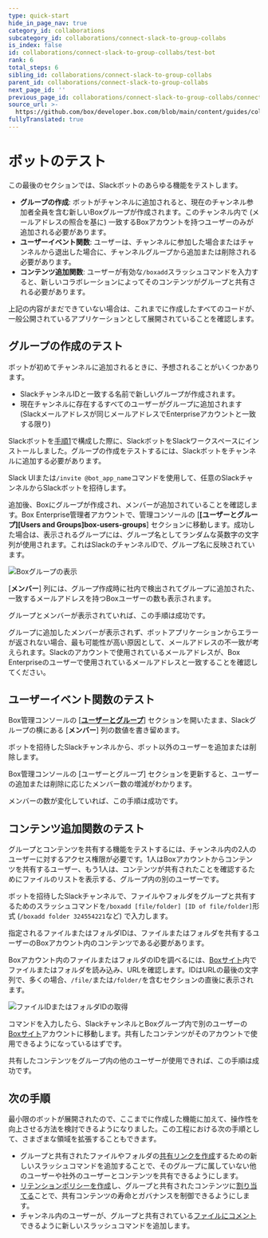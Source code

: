 ```yaml
---
type: quick-start
hide_in_page_nav: true
category_id: collaborations
subcategory_id: collaborations/connect-slack-to-group-collabs
is_index: false
id: collaborations/connect-slack-to-group-collabs/test-bot
rank: 6
total_steps: 6
sibling_id: collaborations/connect-slack-to-group-collabs
parent_id: collaborations/connect-slack-to-group-collabs
next_page_id: ''
previous_page_id: collaborations/connect-slack-to-group-collabs/connect-box-functions
source_url: >-
  https://github.com/box/developer.box.com/blob/main/content/guides/collaborations/connect-slack-to-group-collabs/6-test-bot.md
fullyTranslated: true
---
```

# ボットのテスト

この最後のセクションでは、Slackボットのあらゆる機能をテストします。

* **グループの作成**: ボットがチャンネルに追加されると、現在のチャンネル参加者全員を含む新しいBoxグループが作成されます。このチャンネル内で (メールアドレスの照合を基に) 一致するBoxアカウントを持つユーザーのみが追加される必要があります。
* **ユーザーイベント関数**: ユーザーは、チャンネルに参加した場合またはチャンネルから退出した場合に、チャンネルグループから追加または削除される必要があります。
* **コンテンツ追加関数**: ユーザーが有効な`/boxadd`スラッシュコマンドを入力すると、新しいコラボレーションによってそのコンテンツがグループと共有される必要があります。

<Message type="notice">

上記の内容がまだできていない場合は、これまでに作成したすべてのコードが、一般公開されているアプリケーションとして展開されていることを確認します。

</Message>

## グループの作成のテスト

ボットが初めてチャンネルに追加されるときに、予想されることがいくつかあります。

* SlackチャンネルIDと一致する名前で新しいグループが作成されます。
* 現在チャンネルに存在するすべてのユーザーがグループに追加されます (Slackメールアドレスが同じメールアドレスでEnterpriseアカウントと一致する限り)

Slackボットを[手順1][step1]で構成した際に、SlackボットをSlackワークスペースにインストールしました。グループの作成をテストするには、Slackボットをチャンネルに追加する必要があります。

Slack UIまたは`/invite @bot_app_name`コマンドを使用して、任意のSlackチャンネルからSlackボットを招待します。

追加後、Boxにグループが作成され、メンバーが追加されていることを確認します。Box Enterprise管理者アカウントで、管理コンソールの \[**[ユーザーとグループ][Users and Groups]box-users-groups**] セクションに移動します。成功した場合は、表示されるグループには、グループ名としてランダムな英数字の文字列が使用されます。これはSlackのチャンネルIDで、グループ名に反映されています。

<ImageFrame noborder center shadow>

![Boxグループの表示](./img/slack_6_groups.png)

</ImageFrame>

\[**メンバー**] 列には、グループ作成時に社内で検出されてグループに追加された、一致するメールアドレスを持つBoxユーザーの数も表示されます。

グループとメンバーが表示されていれば、この手順は成功です。

<Message type="notice">

グループに追加したメンバーが表示されず、ボットアプリケーションからエラーが返されない場合、最も可能性が高い原因として、メールアドレスの不一致が考えられます。Slackのアカウントで使用されているメールアドレスが、Box Enterpriseのユーザーで使用されているメールアドレスと一致することを確認してください。

</Message>

## ユーザーイベント関数のテスト

Box管理コンソールの \[**[ユーザーとグループ][box-users-groups]**] セクションを開いたまま、Slackグループの横にある \[**メンバー**] 列の数値を書き留めます。

ボットを招待したSlackチャンネルから、ボット以外のユーザーを追加または削除します。

Box管理コンソールの \[ユーザーとグループ] セクションを更新すると、ユーザーの追加または削除に応じたメンバー数の増減がわかります。

メンバーの数が変化していれば、この手順は成功です。

## コンテンツ追加関数のテスト

グループとコンテンツを共有する機能をテストするには、チャンネル内の2人のユーザーに対するアクセス権限が必要です。1人はBoxアカウントからコンテンツを共有するユーザー、もう1人は、コンテンツが共有されたことを確認するためにファイルのリストを表示する、グループ内の別のユーザーです。

ボットを招待したSlackチャンネルで、ファイルやフォルダをグループと共有するためのスラッシュコマンドを`/boxadd [file/folder] [ID of file/folder]`形式 (`/boxadd folder 324554221`など) で入力します。

<Message type="notice">

指定されるファイルまたはフォルダIDは、ファイルまたはフォルダを共有するユーザーのBoxアカウント内のコンテンツである必要があります。

</Message>

Boxアカウント内のファイルまたはフォルダのIDを調べるには、[Boxサイト][box]内でファイルまたはフォルダを読み込み、URLを確認します。IDはURLの最後の文字列で、多くの場合、`/file/`または`/folder/`を含むセクションの直後に表示されます。

<ImageFrame noborder center shadow>

![ファイルIDまたはフォルダIDの取得](./img/slack_6_file_id.png)

</ImageFrame>

コマンドを入力したら、SlackチャンネルとBoxグループ内で別のユーザーの[Boxサイト][box]アカウントに移動します。共有したコンテンツがそのアカウントで使用できるようになっているはずです。

共有したコンテンツをグループ内の他のユーザーが使用できれば、この手順は成功です。

## 次の手順

最小限のボットが展開されたので、ここまでに作成した機能に加えて、操作性を向上させる方法を検討できるようになりました。この工程における次の手順として、さまざまな領域を拡張することもできます。

* グループと共有されたファイルやフォルダの[共有リンクを作成][next-steps-shared-link]するための新しいスラッシュコマンドを追加することで、そのグループに属していない他のユーザーや社外のユーザーとコンテンツを共有できるようにします。
* [リテンションポリシーを作成][next-steps-retention-policy]し、グループと共有されたコンテンツに[割り当てる][next-steps-policy-assign]ことで、共有コンテンツの寿命とガバナンスを制御できるようにします。
* チャンネル内のユーザーが、グループと共有されている[ファイルにコメント][next-steps-comment]できるように新しいスラッシュコマンドを追加します。

[step1]: g://collaborations/connect-slack-to-group-collabs/configure-slack

[box-users-groups]: https://app.box.com/master/groups

[next-steps-shared-link]: g://shared-links/create

[next-steps-retention-policy]: r://post-retention-policies

[next-steps-policy-assign]: r://post-retention-policy-assignments

[next-steps-comment]: r://post-comments

<!-- i18n-enable localize-links -->

[box]: https://box.com

<!-- i18n-disable localize-links -->
